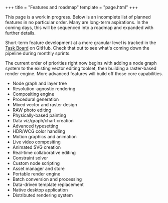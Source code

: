 +++
title = "Features and roadmap"
template = "page.html"
+++

This page is a work in progress. Below is an incomplete list of planned features in no particular order. Many are long-term aspirations. In the coming days, this will be sequenced into a roadmap and expanded with further details.

Short-term feature development at a more granular level is tracked in the [Task Board](https://github.com/GraphiteEditor/Graphite/projects/1) on GitHub. Check that out to see what's coming down the pipeline during monthly sprints.

The current order of priorities right now begins with adding a node graph system to the existing vector editing toolset, then building a raster-based render engine. More advanced features will build off those core capabilities.

- Node graph and layer tree
- Resolution-agnostic rendering
- Compositing engine
- Procedural generation
- Mixed vector and raster design
- RAW photo editing
- Physically-based painting
- Data viz/graph/chart creation
- Advanced typesetting
- HDR/WCG color handling
- Motion graphics and animation
- Live video compositing
- Animated SVG creation
- Real-time collaborative editing
- Constraint solver
- Custom node scripting
- Asset manager and store
- Portable render engine
- Batch conversion and processing
- Data-driven template replacement
- Native desktop application
- Distributed rendering system
